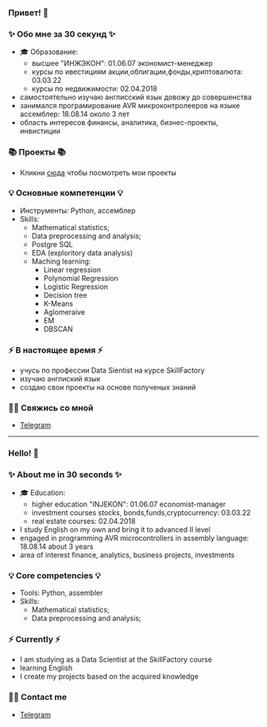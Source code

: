 ### Привет! 👋

### ✨ Обо мне за 30 секунд ✨ 
* 🎓 Образование:
  - высшее "ИНЖЭКОН": 01.06.07 экономист-менеджер 
  - курсы по ивестициям акции,облигации,фонды,криптовалюта: 03.03.22
  - курсы по недвижимости: 02.04.2018
* самостоятельно изучаю англисский язык довожу до совершенства
* занимался програмирование AVR микроконтролееров на языке ассемблер: 18.08.14 около 3 лет
* область интересов финансы, аналитика, бизнес-проекты, инвистиции

### 📚 Проекты 📚

* Кликни [сюда](https://github.com/Axewyl?tab=repositories) чтобы посмотреть мои проекты

### 💡 Основные компетенции 💡
- Инструменты: Python, ассемблер
- Skills: 
    * Mathematical statistics;
    * Data preprocessing and analysis;
    * Postgre SQL
    * EDA (exploritory data analysis)
    * Maching learning:
      - Linear regression
      - Polynomial Regression
      - Logistic Regression
      - Decision tree
      - K-Means
      - Aglomeraive
      - EM
      - DBSCAN

### ⚡️ В настоящее время ⚡️
- учусь по профессии Data Sientist на курсе SkillFactory
- изучаю англиский язык
- создаю свои проекты на основе полученых знаний

### 🙌🏻 Свяжись со мной
- [Telegram](https://t.me/Axewyl)

---

### Hello! 👋

### ✨ About me in 30 seconds ✨ 
* 🎓 Education:
  - higher education "INJEKON": 01.06.07 economist-manager
  - investment courses stocks, bonds,funds,cryptocurrency: 03.03.22
  - real estate courses: 02.04.2018
* I study English on my own and bring it to advanced II level
* engaged in programming AVR microcontrollers in assembly language: 18.08.14 about 3 years
* area of interest finance, analytics, business projects, investments


### 💡 Core competencies 💡
  - Tools: Python, assembler
  - Skills:
    * Mathematical statistics;
    * Data preprocessing and analysis;

### ⚡️ Currently ⚡️
- I am studying as a Data Scientist at the SkillFactory course
- learning English
- I create my projects based on the acquired knowledge

### 🙌🏻 Contact me
- [Telegram](https://t.me/Axewyl)

